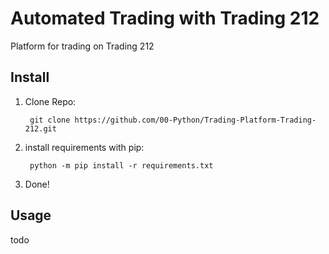 # Automated Trading with Trading 212
Platform for trading on Trading 212 
## Install
1. Clone Repo:

        git clone https://github.com/00-Python/Trading-Platform-Trading-212.git
2. install requirements with pip: 
   
        python -m pip install -r requirements.txt
3. Done!

## Usage
todo
